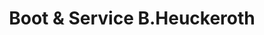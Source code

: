 ---
title: "Boot & Service B.Heuckeroth"
url: /nuertingen/boot-und-service-b-heuckeroth/
shop: Boot
---